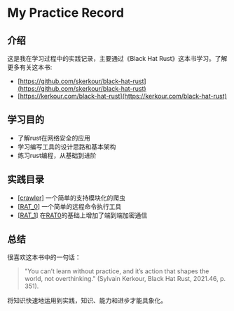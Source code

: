 # My Practice Record

## 介绍

这是我在学习过程中的实践记录，主要通过《Black Hat Rust》这本书学习。了解更多有关这本书:
- [https://github.com/skerkour/black-hat-rust](https://github.com/skerkour/black-hat-rust)
- [https://kerkour.com/black-hat-rust](https://kerkour.com/black-hat-rust)
  
## 学习目的

- 了解rust在网络安全的应用
- 学习编写工具的设计思路和基本架构
- 练习rust编程，从基础到进阶

## 实践目录

- [[crawler]](https://github.com/ninana27/practice/tree/main/crawler) 一个简单的支持模块化的爬虫
- [[RAT_0]](https://github.com/ninana27/practice/tree/main/RAT_0) 一个简单的远程命令执行工具
- [[RAT_1]](https://github.com/ninana27/practice/tree/main/RAT_1) 在[RAT0](https://github.com/ninana27/practice/tree/main/RAT_0)的基础上增加了端到端加密通信

## 总结

很喜欢这本书中的一句话：

> "You can’t learn without practice, and it’s action that shapes the world, not overthinking."
> (Sylvain Kerkour, Black Hat Rust, 2021.46, p. 351).

将知识快速地运用到实践，知识、能力和进步才能具象化。